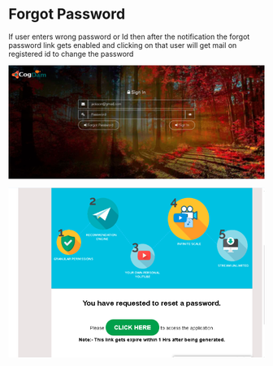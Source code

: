# Forgot Password

If user enters wrong password or Id then after the notification the forgot password link gets enabled and clicking on that user will get mail on registered id to change the password

![](../.gitbook/assets/image%20%28190%29.png)

![](../.gitbook/assets/image%20%28202%29.png)





